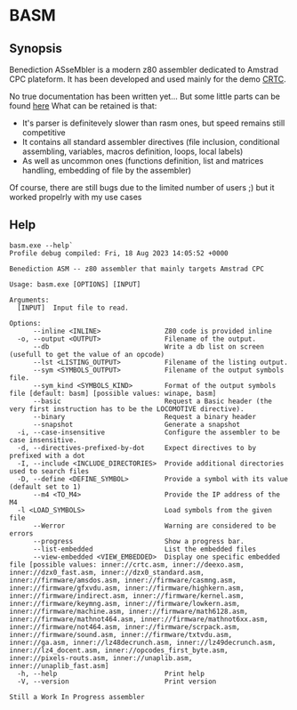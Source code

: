 # BASM

## Synopsis

Benediction ASseMbler is a modern z80 assembler dedicated to Amstrad CPC plateform.
It has been developed and used mainly for the demo [CRTC](https://www.pouet.net/prod.php?which=88554).

No true documentation has been written yet... But some little parts can be found [here](../cpclib-asm/basm_doc.md)
What can be retained is that:
- It's parser is definitevely slower than rasm ones, but speed remains still competitive
- It contains all standard assembler directives (file inclusion, conditional assembling, variables, macros definition, loops, local labels)
- As well as uncommon ones (functions definition, list and matrices handling, embedding of file by the assembler)

Of course, there are still bugs due to the limited number of users ;) but it worked propelrly with my use cases


## Help

```
basm.exe --help`
Profile debug compiled: Fri, 18 Aug 2023 14:05:52 +0000

Benediction ASM -- z80 assembler that mainly targets Amstrad CPC

Usage: basm.exe [OPTIONS] [INPUT]

Arguments:
  [INPUT]  Input file to read.

Options:
      --inline <INLINE>                Z80 code is provided inline
  -o, --output <OUTPUT>                Filename of the output.
      --db                             Write a db list on screen (usefull to get the value of an opcode)    
      --lst <LISTING_OUTPUT>           Filename of the listing output.
      --sym <SYMBOLS_OUTPUT>           Filename of the output symbols file.
      --sym_kind <SYMBOLS_KIND>        Format of the output symbols file [default: basm] [possible values: winape, basm]
      --basic                          Request a Basic header (the very first instruction has to be the LOCOMOTIVE directive).
      --binary                         Request a binary header
      --snapshot                       Generate a snapshot
  -i, --case-insensitive               Configure the assembler to be case insensitive.
  -d, --directives-prefixed-by-dot     Expect directives to by prefixed with a dot
  -I, --include <INCLUDE_DIRECTORIES>  Provide additional directories used to search files
  -D, --define <DEFINE_SYMBOL>         Provide a symbol with its value (default set to 1)
      --m4 <TO_M4>                     Provide the IP address of the M4
  -l <LOAD_SYMBOLS>                    Load symbols from the given file
      --Werror                         Warning are considered to be errors
      --progress                       Show a progress bar.
      --list-embedded                  List the embedded files
      --view-embedded <VIEW_EMBEDDED>  Display one specific embedded file [possible values: inner://crtc.asm, inner://deexo.asm, inner://dzx0_fast.asm, inner://dzx0_standard.asm, inner://firmware/amsdos.asm, inner://firmware/casmng.asm, inner://firmware/gfxvdu.asm, inner://firmware/highkern.asm, inner://firmware/indirect.asm, inner://firmware/kernel.asm, inner://firmware/keymng.asm, inner://firmware/lowkern.asm, inner://firmware/machine.asm, inner://firmware/math6128.asm, inner://firmware/mathnot464.asm, inner://firmware/mathnot6xx.asm, inner://firmware/not464.asm, inner://firmware/scrpack.asm, inner://firmware/sound.asm, inner://firmware/txtvdu.asm, inner://ga.asm, inner://lz48decrunch.asm, inner://lz49decrunch.asm, inner://lz4_docent.asm, inner://opcodes_first_byte.asm, inner://pixels-routs.asm, inner://unaplib.asm, inner://unaplib_fast.asm]
  -h, --help                           Print help
  -V, --version                        Print version

Still a Work In Progress assembler
```